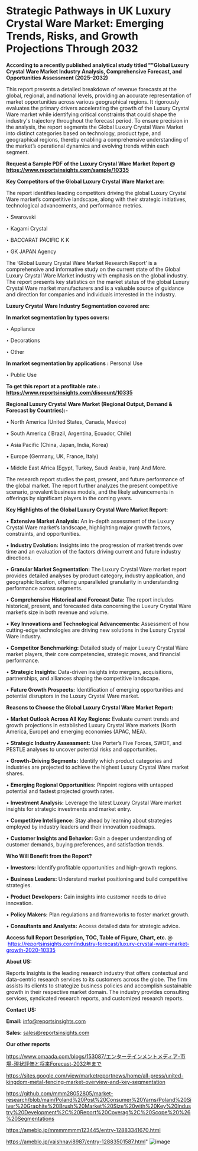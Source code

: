 # Strategic Pathways in UK Luxury Crystal Ware Market: Emerging Trends, Risks, and Growth Projections Through 2032

<strong>According to a recently published analytical study titled ""Global Luxury Crystal Ware Market Industry Analysis, Comprehensive Forecast, and Opportunities Assessment (2025–2032)</strong>

This report presents a detailed breakdown of revenue forecasts at the global, regional, and national levels, providing an accurate representation of market opportunities across various geographical regions. It rigorously evaluates the primary drivers accelerating the growth of the Luxury Crystal Ware market while identifying critical constraints that could shape the industry's trajectory throughout the forecast period. To ensure precision in the analysis, the report segments the Global Luxury Crystal Ware Market into distinct categories based on technology, product type, and geographical regions, thereby enabling a comprehensive understanding of the market’s operational dynamics and evolving trends within each segment.

<strong>Request a Sample PDF of the Luxury Crystal Ware Market Report </strong><strong>@<a href=https://www.reportsinsights.com/sample/10335 style=color:#0000ff;> https://www.reportsinsights.com/sample/10335</a></strong></font>

<strong>Key Competitors of the Global Luxury Crystal Ware Market are:</strong>

The report identifies leading competitors driving the global Luxury Crystal Ware market’s competitive landscape, along with their strategic initiatives, technological advancements, and performance metrics.

‣ Swarovski

‣ Kagami Crystal

‣ BACCARAT PACIFIC K K

‣ GK JAPAN Agency

The ‘Global Luxury Crystal Ware Market Research Report’ is a comprehensive and informative study on the current state of the Global Luxury Crystal Ware Market industry with emphasis on the global industry. The report presents key statistics on the market status of the global Luxury Crystal Ware market manufacturers and is a valuable source of guidance and direction for companies and individuals interested in the industry.

<strong>Luxury Crystal Ware Industry Segmentation covered are:</strong>

<strong>In market segmentation by types covers: </strong> 

‣ Appliance

‣ Decorations

‣ Other

<strong>In market segmentation by applications :</strong> 
Personal Use

‣ Public Use

<strong>To get this report at a profitable rate.: <a href=https://www.reportsinsights.com/discount/10335 style=color:#0000ff;>https://www.reportsinsights.com/discount/10335</a></strong></font>

<strong>Regional Luxury Crystal Ware Market (Regional Output, Demand &amp; Forecast by Countries):-</strong>

• North America (United States, Canada, Mexico)

• South America ( Brazil, Argentina, Ecuador, Chile)

• Asia Pacific (China, Japan, India, Korea)

• Europe (Germany, UK, France, Italy)

• Middle East Africa (Egypt, Turkey, Saudi Arabia, Iran) And More.

The research report studies the past, present, and future performance of the global market. The report further analyzes the present competitive scenario, prevalent business models, and the likely advancements in offerings by significant players in the coming years.

<strong>Key Highlights of the Global Luxury Crystal Ware Market Report:</strong>

• <strong>Extensive Market Analysis:</strong> An in-depth assessment of the Luxury Crystal Ware market’s landscape, highlighting major growth factors, constraints, and opportunities.

• <strong>Industry Evolution:</strong> Insights into the progression of market trends over time and an evaluation of the factors driving current and future industry directions.

• <strong>Granular Market Segmentation:</strong> The Luxury Crystal Ware market report provides detailed analyses by product category, industry application, and geographic location, offering unparalleled granularity in understanding performance across segments.

• <strong>Comprehensive Historical and Forecast Data:</strong> The report includes historical, present, and forecasted data concerning the Luxury Crystal Ware market’s size in both revenue and volume.

• <strong>Key Innovations and Technological Advancements:</strong> Assessment of how cutting-edge technologies are driving new solutions in the Luxury Crystal Ware industry.

• <strong>Competitor Benchmarking:</strong> Detailed study of major Luxury Crystal Ware market players, their core competencies, strategic moves, and financial performance.

• <strong>Strategic Insights:</strong> Data-driven insights into mergers, acquisitions, partnerships, and alliances shaping the competitive landscape.

• <strong>Future Growth Prospects:</strong> Identification of emerging opportunities and potential disruptors in the Luxury Crystal Ware market.

<strong>Reasons to Choose the Global Luxury Crystal Ware Market Report:</strong>

• <strong>Market Outlook Across All Key Regions:</strong> Evaluate current trends and growth projections in established Luxury Crystal Ware markets (North America, Europe) and emerging economies (APAC, MEA).

• <strong>Strategic Industry Assessment:</strong> Use Porter’s Five Forces, SWOT, and PESTLE analyses to uncover potential risks and opportunities.

• <strong>Growth-Driving Segments:</strong> Identify which product categories and industries are projected to achieve the highest Luxury Crystal Ware market shares.

• <strong>Emerging Regional Opportunities:</strong> Pinpoint regions with untapped potential and fastest projected growth rates.

• <strong>Investment Analysis:</strong> Leverage the latest Luxury Crystal Ware market insights for strategic investments and market entry.

• <strong>Competitive Intelligence:</strong> Stay ahead by learning about strategies employed by industry leaders and their innovation roadmaps.

• <strong>Customer Insights and Behavior:</strong> Gain a deeper understanding of customer demands, buying preferences, and satisfaction trends.

<strong>Who Will Benefit from the Report?</strong>

• <strong>Investors:</strong> Identify profitable opportunities and high-growth regions.

• <strong>Business Leaders:</strong> Understand market positioning and build competitive strategies.

• <strong>Product Developers:</strong> Gain insights into customer needs to drive innovation.

• <strong>Policy Makers:</strong> Plan regulations and frameworks to foster market growth.

• <strong>Consultants and Analysts:</strong> Access detailed data for strategic advice.
</ul>
<strong>Access full Report Description, TOC, Table of Figure, Chart, etc. </strong>@  <a href=https://reportsinsights.com/industry-forecast/luxury-crystal-ware-market-growth-2020-10335 style=color:#0000ff;>https://reportsinsights.com/industry-forecast/luxury-crystal-ware-market-growth-2020-10335</a></font>

<strong><strong>About US</strong>:</strong>

Reports Insights is the leading research industry that offers contextual and data-centric research services to its customers across the globe. The firm assists its clients to strategize business policies and accomplish sustainable growth in their respective market domain. The industry provides consulting services, syndicated research reports, and customized research reports.

<strong>Contact US:</strong>

<p class=""""><b>Email:</b> <a href=mailto:info@reportsinsights.com>info@reportsinsights.com</a></p>
<p class=""""><b>Sales:</b> <a href=mailto:sales@reportsinsights.com>sales@reportsinsights.com</a></p>

<strong>Our other reports</strong>

<a href=https://www.omaada.com/blogs/153087/エンターテインメントメディア-市場-現状評価と将来Forecast-2032年まで>https://www.omaada.com/blogs/153087/エンターテインメントメディア-市場-現状評価と将来Forecast-2032年まで</a>

<a href=https://sites.google.com/view/marketreportnews/home/all-press/united-kingdom-metal-fencing-market-overview-and-key-segmentation>https://sites.google.com/view/marketreportnews/home/all-press/united-kingdom-metal-fencing-market-overview-and-key-segmentation</a>

<a href=https://github.com/mmm28052805/market-research/blob/main/Poland%20Post%20Consumer%20Yarns/Poland%20Silver%20Graphite%20Brush%20Market%20Size%20with%20Key%20Industry%20Development%2C%20Report%20Coverag%2C%20Scope%20%26%20Segmentations>https://github.com/mmm28052805/market-research/blob/main/Poland%20Post%20Consumer%20Yarns/Poland%20Silver%20Graphite%20Brush%20Market%20Size%20with%20Key%20Industry%20Development%2C%20Report%20Coverag%2C%20Scope%20%26%20Segmentations</a>

<a href=https://ameblo.jp/mmmmmmm123445/entry-12883341670.html>https://ameblo.jp/mmmmmmm123445/entry-12883341670.html</a>

<a href=https://ameblo.jp/vaishnavi8987/entry-12883501587.html>https://ameblo.jp/vaishnavi8987/entry-12883501587.html</a>"
![image](https://github.com/user-attachments/assets/ca61488b-98ad-4306-b284-34a3e50abbed)
